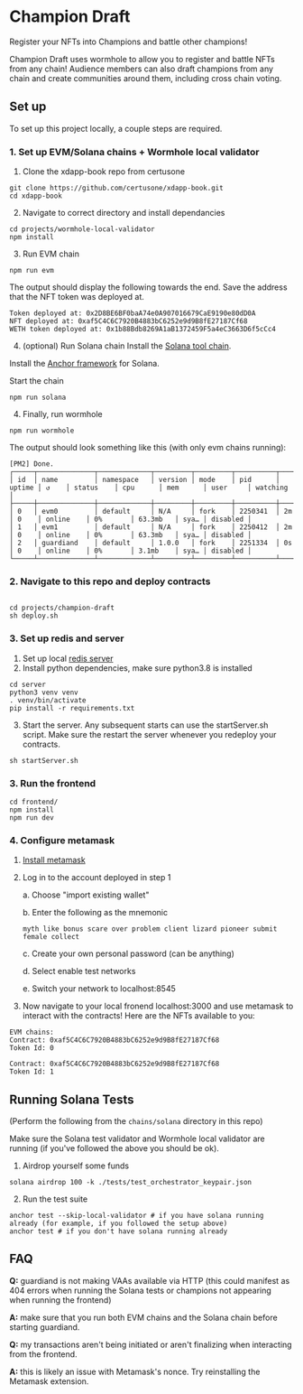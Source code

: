 # Champion Draft

Register your NFTs into Champions and battle other champions!

Champion Draft uses wormhole to allow you to register and battle NFTs from any chain! Audience members can also draft champions from any chain and create communities around them, including cross chain voting.

## Set up

To set up this project locally, a couple steps are required.

### 1. Set up EVM/Solana chains + Wormhole local validator

1. Clone the xdapp-book repo from certusone
```
git clone https://github.com/certusone/xdapp-book.git
cd xdapp-book
```
2. Navigate to correct directory and install dependancies

```
cd projects/wormhole-local-validator
npm install
```
3. Run EVM chain

```
npm run evm
```

The output should display the following towards the end. Save the address that the NFT token was deployed at.

```
Token deployed at: 0x2D8BE6BF0baA74e0A907016679CaE9190e80dD0A
NFT deployed at: 0xaf5C4C6C7920B4883bC6252e9d9B8fE27187Cf68
WETH token deployed at: 0x1b88Bdb8269A1aB1372459F5a4eC3663D6f5cCc4
```

4. (optional) Run Solana chain
Install the [Solana tool chain](https://docs.solana.com/cli/install-solana-cli-tools).

Install the [Anchor framework](https://book.anchor-lang.com/getting_started/installation.html) for Solana.

Start the chain
```
npm run solana
```

4. Finally, run wormhole

```
npm run wormhole
```

The output should look something like this (with only evm chains running):

```
[PM2] Done.
┌─────┬──────────────┬─────────────┬─────────┬─────────┬──────────┬────────┬──────┬───────────┬──────────┬──────────┬──────────┬──────────┐
│ id  │ name         │ namespace   │ version │ mode    │ pid      │ uptime │ ↺    │ status    │ cpu      │ mem      │ user     │ watching │
├─────┼──────────────┼─────────────┼─────────┼─────────┼──────────┼────────┼──────┼───────────┼──────────┼──────────┼──────────┼──────────┤
│ 0   │ evm0         │ default     │ N/A     │ fork    │ 2250341  │ 2m     │ 0    │ online    │ 0%       │ 63.3mb   │ sya… │ disabled │
│ 1   │ evm1         │ default     │ N/A     │ fork    │ 2250412  │ 2m     │ 0    │ online    │ 0%       │ 63.3mb   │ sya… │ disabled │
│ 2   │ guardiand    │ default     │ 1.0.0   │ fork    │ 2251334  │ 0s     │ 0    │ online    │ 0%       │ 3.1mb    │ sya… │ disabled │
└─────┴──────────────┴─────────────┴─────────┴─────────┴──────────┴────────┴──────┴───────────┴──────────┴──────────┴──────────┴──────────┘
```

### 2. Navigate to this repo and deploy contracts

```

cd projects/champion-draft
sh deploy.sh
```

### 3. Set up redis and server
1. Set up local [redis server](https://redis.io/docs/getting-started/)
2. Install python dependencies, make sure python3.8 is installed

```
cd server
python3 venv venv
. venv/bin/activate
pip install -r requirements.txt
```

3. Start the server. Any subsequent starts can use the startServer.sh script. Make sure the restart the server whenever you redeploy your contracts.

```
sh startServer.sh
```

### 3. Run the frontend

```
cd frontend/
npm install
npm run dev
```

### 4. Configure metamask

1. [Install metamask](https://chrome.google.com/webstore/detail/metamask/nkbihfbeogaeaoehlefnkodbefgpgknn/related)
2. Log in to the account deployed in step 1

    a. Choose "import existing wallet"

    b. Enter the following as the mnemonic

    ```
    myth like bonus scare over problem client lizard pioneer submit female collect
    ```

    c. Create your own personal password (can be anything)

    d. Select enable test networks

    e. Switch your network to localhost:8545

3. Now navigate to your local fronend localhost:3000 and use metamask to interact with the contracts! Here are the NFTs available to you:

```
EVM chains:
Contract: 0xaf5C4C6C7920B4883bC6252e9d9B8fE27187Cf68
Token Id: 0

Contract: 0xaf5C4C6C7920B4883bC6252e9d9B8fE27187Cf68
Token Id: 1
```


## Running Solana Tests
(Perform the following from the `chains/solana` directory in this repo)

Make sure the Solana test validator and Wormhole local validator are running (if you've followed the above you should be ok).

1. Airdrop yourself some funds
```
solana airdrop 100 -k ./tests/test_orchestrator_keypair.json
```

2. Run the test suite
```
anchor test --skip-local-validator # if you have solana running already (for example, if you followed the setup above)
anchor test # if you don't have solana running already
```

## FAQ

**Q:** guardiand is not making VAAs available via HTTP (this could manifest as 404 errors when running the Solana tests or champions not appearing when running the frontend)

**A:** make sure that you run both EVM chains and the Solana chain before starting guardiand.


**Q:** my transactions aren't being initiated or aren't finalizing when interacting from the frontend.

**A:** this is likely an issue with Metamask's nonce. Try reinstalling the Metamask extension.


